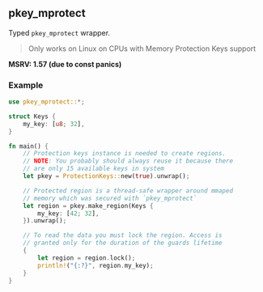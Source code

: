 ## pkey_mprotect
Typed `pkey_mprotect` wrapper.

> Only works on Linux on CPUs with Memory Protection Keys support

**MSRV: 1.57 (due to const panics)**

### Example
```rust
use pkey_mprotect::*;

struct Keys {
    my_key: [u8; 32],
}

fn main() {
    // Protection keys instance is needed to create regions.
    // NOTE: You probably should always reuse it because there
    // are only 15 available keys in system
    let pkey = ProtectionKeys::new(true).unwrap();

    // Protected region is a thread-safe wrapper around mmaped
    // memory which was secured with `pkey_mprotect`
    let region = pkey.make_region(Keys {
        my_key: [42; 32],
    }).unwrap();

    // To read the data you must lock the region. Access is 
    // granted only for the duration of the guards lifetime
    {
        let region = region.lock();
        println!("{:?}", region.my_key);
    }
}
```
